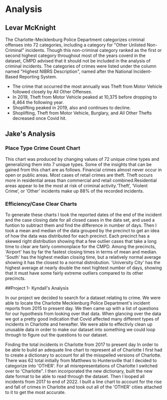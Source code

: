 
# Analysis
## Levar McKnight

The Charlotte-Mecklenburg Police Department categorizes criminal offenses into 72 categories, including a category for "Other Unlisted Non-Criminal" incidents.  Though this non-criminal category ranked as the first or second highest category throughout most of the years coverd in the dataset, CMPD advised that it should not be included in the analysis of criminal incidents.
The categories of crimes were listed under the column named "Highest NIBRS Description", named after the National Incident-Based Reporting System.  
- The crime that occurred the most annually was Theft from Motor Vehicle followed closely by All Other Offenses.
- In 2019, Theft from Motor Vehicle peaked at 10,375 before dropping to 8,464 the following year.
- Shoplifting peaked in 2019, also and continues to decline.
- Shoplifting, Theft from Motor Vehicle, Burglary, and All Other Thefts decreased once Covid hit.

## Jake's Analysis
### Place Type Crime Count Chart
This chart was produced by changing values of 72 unique crime types and generalizing them into 7 unique types. Some of the insights that can be gained from this chart are as follows. Financial crimes almost never occur in open or public areas. Most cases of retail crimes are theft. Theft occurs more in residential areas than commercial and retail combined.Residential areas appear to be the most at risk of criminal activity.‘Theft’, ‘Violent Crime’, or ‘Other’ incidents  make up 88% of the recorded incidents.

### Efficiency/Case Clear Charts
To generate these charts I took the reported dates of the end of the incident and the case closing date for all closed cases in the data set, and used a funtion to subtract them and find the difference in number of days. Then I took a mean and median of the data grouped by the precinct to get an idea of how the data was distributed for each precinct. Each precinct has a skewed right distribution showing that a few outlier cases that take a long time to clear are fairly commonplace for the CMPD. Among the precincts, 'Airport' has by far the fastest closing times in terms of mean and median. 'South' has the highest median closing time, but a relatively normal average showing it has the closest to a normal distrobution. 'University City' has the highest average at nearly double the next hightest number of days, showing that it must have some fairly extreme outliers compared to its other precincts.

##Project 1- Kyndall's Analysis

In our project we decided to search for a dataset relating to crime. We were able to locate the Charlotte Mecklenburg Police Department's incident reports from 2015 to present day. We then came up with a list of questions for our hypothesis from looking over that data. 
When glancing over the data we got a pretty good indication that Covid affected many different types of incidents in Charlotte and hereafter. We were able to effectivly clean up unusable data in order to make our dataset into something we could loop through to figure out the questions to our dataset.

Finding the total incidents in Charlotte from 2017 to present day
In order to be able to build an adequate line chart to represent all of Charlotte I first had to create a dictionary to account for all the misspelled versions of Charlotte. There was 62 total initially from Matthews to Huntersville that I decided to categorize into 'OTHER'. For all misrepresentations of Charlotte I switched over to 'Charlotte".
I then incorporated the new dictionary, built the new date format to be able to read through the dataset. Then I looped all incidents from 2017 to end of 2022. I built a line chart to account for the rise and fall of crimes in Charlotte and took out all of the 'OTHER' cities attached to it to get the most accurate.

